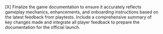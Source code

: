 [X] Finalize the game documentation to ensure it accurately reflects gameplay mechanics, enhancements, and onboarding instructions based on the latest feedback from playtests. Include a comprehensive summary of key changes made and integrate all player feedback to prepare the documentation for the official launch.